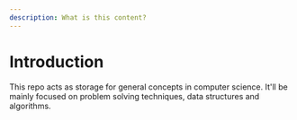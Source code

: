 ```yaml
---
description: What is this content?
---
```


# Introduction

This repo acts as storage for general concepts in computer science. It'll be mainly focused on problem solving techniques, data structures and algorithms.
